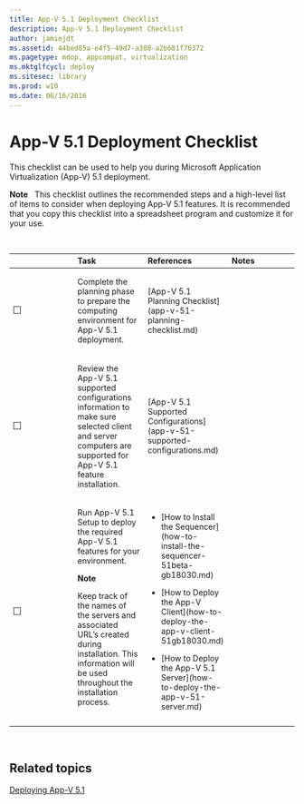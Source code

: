 ```yaml
---
title: App-V 5.1 Deployment Checklist
description: App-V 5.1 Deployment Checklist
author: jamiejdt
ms.assetid: 44bed85a-e4f5-49d7-a308-a2b681f76372
ms.pagetype: mdop, appcompat, virtualization
ms.mktglfcycl: deploy
ms.sitesec: library
ms.prod: w10
ms.date: 06/16/2016
---
```



# App-V 5.1 Deployment Checklist


This checklist can be used to help you during Microsoft Application Virtualization (App-V) 5.1 deployment.

**Note**  
This checklist outlines the recommended steps and a high-level list of items to consider when deploying App-V 5.1 features. It is recommended that you copy this checklist into a spreadsheet program and customize it for your use.

 

<table>
<colgroup>
<col width="25%" />
<col width="25%" />
<col width="25%" />
<col width="25%" />
</colgroup>
<thead>
<tr class="header">
<th align="left"></th>
<th align="left">Task</th>
<th align="left">References</th>
<th align="left">Notes</th>
</tr>
</thead>
<tbody>
<tr class="odd">
<td align="left"><img src="images/checklistbox.gif" alt="Checklist box" /></td>
<td align="left"><p>Complete the planning phase to prepare the computing environment for App-V 5.1 deployment.</p></td>
<td align="left"><p>[App-V 5.1 Planning Checklist](app-v-51-planning-checklist.md)</p></td>
<td align="left"><p></p></td>
</tr>
<tr class="even">
<td align="left"><img src="images/checklistbox.gif" alt="Checklist box" /></td>
<td align="left"><p>Review the App-V 5.1 supported configurations information to make sure selected client and server computers are supported for App-V 5.1 feature installation.</p></td>
<td align="left"><p>[App-V 5.1 Supported Configurations](app-v-51-supported-configurations.md)</p></td>
<td align="left"><p></p></td>
</tr>
<tr class="odd">
<td align="left"><img src="images/checklistbox.gif" alt="Checklist box" /></td>
<td align="left"><p>Run App-V 5.1 Setup to deploy the required App-V 5.1 features for your environment.</p>
<div class="alert">
<strong>Note</strong>  
<p>Keep track of the names of the servers and associated URL’s created during installation. This information will be used throughout the installation process.</p>
</div>
<div>
 
</div></td>
<td align="left"><p></p>
<ul>
<li><p>[How to Install the Sequencer](how-to-install-the-sequencer-51beta-gb18030.md)</p></li>
<li><p>[How to Deploy the App-V Client](how-to-deploy-the-app-v-client-51gb18030.md)</p></li>
<li><p>[How to Deploy the App-V 5.1 Server](how-to-deploy-the-app-v-51-server.md)</p></li>
</ul></td>
<td align="left"><p></p></td>
</tr>
</tbody>
</table>

 






## Related topics


[Deploying App-V 5.1](deploying-app-v-51.md)

 

 





